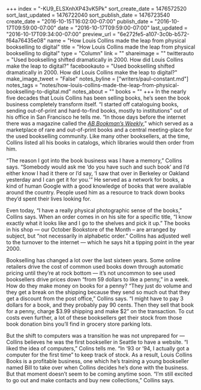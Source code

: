 +++
index = "-KU9_ELSXnhXP43vK5Pk"
sort_create_date = 1476572520
sort_last_updated = 1476722040
sort_publish_date = 1476723540
create_date = "2016-10-15T16:02:00-07:00"
publish_date = "2016-10-17T09:59:00-07:00"
date = "2016-10-17T09:59:00-07:00"
last_updated = "2016-10-17T09:34:00-07:00"
preview_url = "6e272fe5-a107-3c0b-b572-f64a76435e08"
name = "How Louis Collins made the leap from physical bookselling to digital"
title = "How Louis Collins made the leap from physical bookselling to digital"
type = "Column"
link = ""
shareimage = ""
twitterauto = "Used bookselling shifted dramatically in 2000. How did Louis Collins make the leap to digital?"
facebookauto = "Used bookselling shifted dramatically in 2000. How did Louis Collins make the leap to digital?"
make_image_tweet = "False"
notes_byline = ["writers/paul-constant.md"]
notes_tags = "notes/how-louis-collins-made-the-leap-from-physical-bookselling-to-digital.md"
notes_about = ""
books = ""
+++
In the nearly five decades that Louis Collins has been selling books, he’s seen the book business completely transform itself.  “I started off cataloguing books, sending out-of-print and hard-to-find books, mostly to institutions” out of his office in San Francisco he tells me. “In those days before the internet there was a magazine called the [*AB Bookman’s Weekly*]( https://en.wikipedia.org/wiki/AB_Bookman%27s_Weekly),” which served as a marketplace of rare and out-of-print books and a central meeting-place for the used bookselling community.  Like many other booksellers, at the time, Collins listed all his books in catalogs, which libraries would then order from him.

“The reason I got into the book business was I have a memory,” Collins says. “Somebody would ask me ‘do you have such and such book’ and I’d either know I had it there or I’d say, ‘I saw that over in Berkeley or Oakland yesterday and I can get it for you.'” He served as a network for books, a kind of human Google with a good knowledge of books that were available around the country. People used him as a resource to track down books they’d spent their lives looking for. 

Even today, “I have a really physical photographic sense of the books,” Collins says. When an order comes in on his site for a specific title, “I know exactly what it looks like and I go to the shelves and pick it up.” The books in his shop — our October Bookstore of the Month – are arranged by subject, but “not necessarily in alphabetic order.” Collins has adjusted well to the turnover to the internet — which he says hit a tipping point in the year 2000. 

Bookselling has changed a lot over the last sixteen years. Some online retailers drive the cost of common used books down through automatic pricing until  they’re at rock bottom — it’s not uncommon to see used booksellers drive prices down “from 59 dollars to like a penny,” in a week. How do they make money on books for a penny? “They just do volume and they get a break on the shipping because they send so much out that they get a discount from the post office,” Collins says. “I might have to pay 3 dollars for a book, and they probably pay 90 cents. Then they sell that book for a penny, charge $3.99 shipping and make $2” on the transaction. To cut costs even further, a lot of these booksellers get their stock from those book donation bins you’ll find in grocery store parking lots.

But the shift to computers was a transition he was not unprepared for — Collins believes he was the first bookseller in Seattle to have a website. “I liked the idea of computers,” Colins tells me. “In ‘93 or ‘94, I actually got a computer for the first time” to keep track of stock. As a result, Louis Collins Books is a profitable business, one which he’s training a young bookseller named Bill to take over when Collins decides he’s done with the business. But that moment doesn’t seem to be coming anytime soon. “I’m still excited to go out and make contacts and buy new collections,” Collins says.
